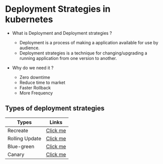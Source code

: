 # Deployment Strategies in kubernetes

- What is Deployment and Deployment strategies ?
  
  - Deployment is a process of making a application available for use by audience.
  - Deployment strategies is a technique for changing/upgrading a running application from one version to another.

- Why do we need it ?

  - Zero downtime
  - Reduce time to market
  - Faster Rollback
  - More Frequency

## Types of deployment strategies

| Types    | Links |
| -------- | ------- |
| Recreate | <a href="https://github.com/vinayakz/Deployment-Strategies-kubernetes/tree/master/Deployment_Strategies/Recreate-deployment">Click me</a>     |
| Rolling Update | <a href="https://github.com/vinayakz/Deployment-Strategies-kubernetes/tree/master/Deployment_Strategies/Rolling-Update-Deployment">Click me</a>     |
| Blue-green | <a href="https://github.com/vinayakz/Deployment-Strategies-kubernetes/tree/master/Deployment_Strategies/Blue-green-deployment">Click me</a>     |
| Canary | <a href="https://github.com/vinayakz/Deployment-Strategies-kubernetes/tree/master/Deployment_Strategies/Canary-deployment">Click me</a>     |
